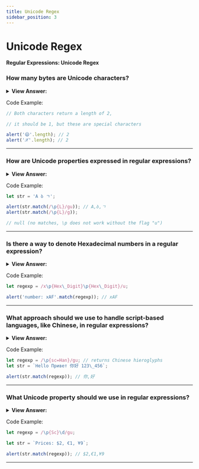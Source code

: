 ```yaml
---
title: Unicode Regex
sidebar_position: 3
---
```


# Unicode Regex

**Regular Expressions: Unicode Regex**

<head>
  <title>Unicode Regex - JavaScript Interview Questions & Answers</title>
  <meta charSet="utf-8" />
</head>

### How many bytes are Unicode characters?

<details>
  <summary><strong>View Answer:</strong></summary>
  <div>
  <div><strong>Interview Response:</strong> JavaScript uses Unicode encoding for strings. Most characters are encoded with 2 bytes, but that allows to represent at most 65536 characters. That range is not big enough to encode all possible characters, that is why some rare characters are encoded with 4 bytes, for instance like 𝒳 (mathematical X) or 😄 (a smile), some hieroglyphs and so on. So, the simple answer is 2 bytes for regular “old” characters and 4 bytes for special “surrogate pairs or new” characters. A long time ago, when JavaScript language was created, Unicode encoding was simpler, there were no 4-byte characters. So, some language features still handle them incorrectly. By default, regular expressions also treat 4-byte “long characters” as a pair of 2-byte ones. And, as it happens with strings, that may lead to odd results.
    </div>
  </div>
</details>

Code Example:

```js
// Both characters return a length of 2,

// it should be 1, but these are special characters

alert('😄'.length); // 2
alert('𝒳'.length); // 2
```

---

### How are Unicode properties expressed in regular expressions?

<details>
  <summary><strong>View Answer:</strong></summary>
  <div>
  <div><strong>Interview Response:</strong> In simple terms, Unicode properties are denoted or expressed as \p&#123;…&#125;. To use \p&#123;…&#125;, a regular expression must have flag u. For instance, \p&#123;Letter&#125; denotes a letter in any language. We can also use \p&#123;L&#125;, as L is an alias of Letter. There are shorter aliases for almost every property.
    </div>
  </div>
</details>

Code Example:

```js
let str = 'A ბ ㄱ';

alert(str.match(/\p{L}/gu)); // A,ბ,ㄱ
alert(str.match(/\p{L}/g));

// null (no matches, \p does not work without the flag "u")
```

---

### Is there a way to denote Hexadecimal numbers in a regular expression?

<details>
  <summary><strong>View Answer:</strong></summary>
  <div>
  <div><strong>Interview Response:</strong> Yes, A hex digit can be denoted as \p&#123;Hex_Digit&#125; Unicode property.
    </div>
  </div>
</details>

Code Example:

```js
let regexp = /x\p{Hex\_Digit}\p{Hex\_Digit}/u;

alert('number: xAF'.match(regexp)); // xAF
```

---

### What approach should we use to handle script-based languages, like Chinese, in regular expressions?

<details>
  <summary><strong>View Answer:</strong></summary>
  <div>
  <div><strong>Interview Response:</strong> When we are handling script-based languages like Cyrillic, Greek, Arabic, or Han (Chinese). We should use the Unicode property for the Script writing system. This can be achieved by using the Script=&#8249;value&#8250; syntax.
    </div>
  </div>
</details>

Code Example:

```js
let regexp = /\p{sc=Han}/gu; // returns Chinese hieroglyphs
let str = `Hello Привет 你好 123\_456`;

alert(str.match(regexp)); // 你,好
```

---

### What Unicode property should we use in regular expressions?

<details>
  <summary><strong>View Answer:</strong></summary>
  <div>
  <div><strong>Interview Response:</strong> Characters that denote a currency, such as $, €, ¥, have Unicode property \p&#123;Currency_Symbol&#125;, the short alias: \p&#123;Sc&#125;, that we should use.
    </div>
  </div>
</details>

Code Example:

```js
let regexp = /\p{Sc}\d/gu;

let str = `Prices: $2, €1, ¥9`;

alert(str.match(regexp)); // $2,€1,¥9
```

---
